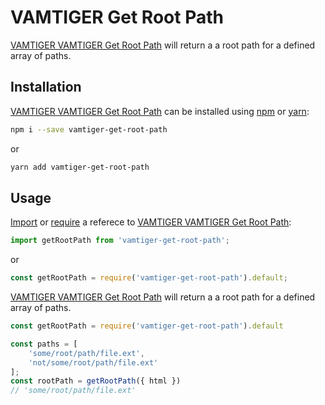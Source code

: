 # VAMTIGER Get Root Path
[VAMTIGER VAMTIGER Get Root Path](https://github.com/vamtiger-project/vamtiger-get-root-path) will return a a root path for a defined array of paths.

## Installation
[VAMTIGER VAMTIGER Get Root Path](https://github.com/vamtiger-project/vamtiger-get-root-path) can be installed using [npm](https://www.npmjs.com/) or [yarn]():
```bash
npm i --save vamtiger-get-root-path
```
or
```bash
yarn add vamtiger-get-root-path
```

## Usage
[Import](https://developer.mozilla.org/en-US/docs/Web/JavaScript/Reference/Statements/import) or [require](https://nodejs.org/api/modules.html#modules_require) a referece to [VAMTIGER VAMTIGER Get Root Path](https://github.com/vamtiger-project/vamtiger-get-root-path):
```javascript
import getRootPath from 'vamtiger-get-root-path';
```
or
```javascript
const getRootPath = require('vamtiger-get-root-path').default;
```

[VAMTIGER VAMTIGER Get Root Path](https://github.com/vamtiger-project/vamtiger-get-root-path) will return a a root path for a defined array of paths.
```javascript
const getRootPath = require('vamtiger-get-root-path').default

const paths = [
    'some/root/path/file.ext',
    'not/some/root/path/file.ext'
];
const rootPath = getRootPath({ html })
// 'some/root/path/file.ext'
```